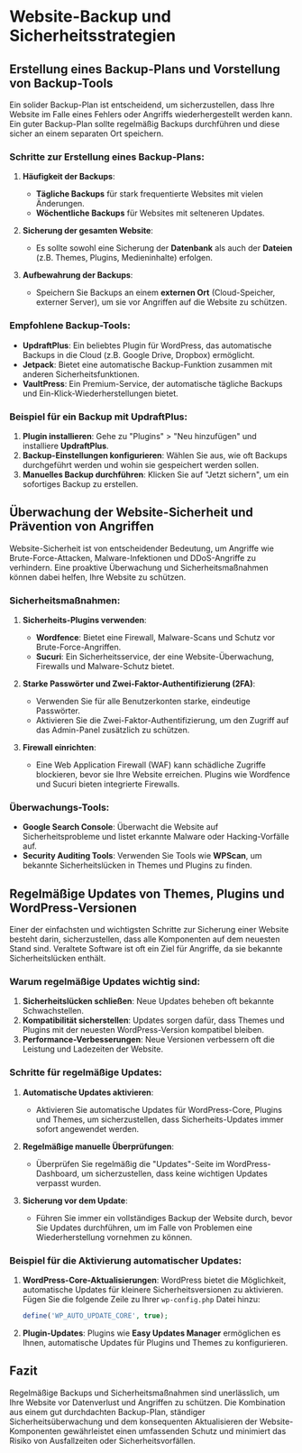 
# Website-Backup und Sicherheitsstrategien

## Erstellung eines Backup-Plans und Vorstellung von Backup-Tools

Ein solider Backup-Plan ist entscheidend, um sicherzustellen, dass Ihre Website im Falle eines Fehlers oder Angriffs wiederhergestellt werden kann. Ein guter Backup-Plan sollte regelmäßig Backups durchführen und diese sicher an einem separaten Ort speichern.

### Schritte zur Erstellung eines Backup-Plans:
1. **Häufigkeit der Backups**:
   - **Tägliche Backups** für stark frequentierte Websites mit vielen Änderungen.
   - **Wöchentliche Backups** für Websites mit selteneren Updates.

2. **Sicherung der gesamten Website**:
   - Es sollte sowohl eine Sicherung der **Datenbank** als auch der **Dateien** (z.B. Themes, Plugins, Medieninhalte) erfolgen.

3. **Aufbewahrung der Backups**:
   - Speichern Sie Backups an einem **externen Ort** (Cloud-Speicher, externer Server), um sie vor Angriffen auf die Website zu schützen.

### Empfohlene Backup-Tools:
- **UpdraftPlus**: Ein beliebtes Plugin für WordPress, das automatische Backups in die Cloud (z.B. Google Drive, Dropbox) ermöglicht.
- **Jetpack**: Bietet eine automatische Backup-Funktion zusammen mit anderen Sicherheitsfunktionen.
- **VaultPress**: Ein Premium-Service, der automatische tägliche Backups und Ein-Klick-Wiederherstellungen bietet.

### Beispiel für ein Backup mit UpdraftPlus:
1. **Plugin installieren**: Gehe zu "Plugins" > "Neu hinzufügen" und installiere **UpdraftPlus**.
2. **Backup-Einstellungen konfigurieren**: Wählen Sie aus, wie oft Backups durchgeführt werden und wohin sie gespeichert werden sollen.
3. **Manuelles Backup durchführen**: Klicken Sie auf "Jetzt sichern", um ein sofortiges Backup zu erstellen.

## Überwachung der Website-Sicherheit und Prävention von Angriffen

Website-Sicherheit ist von entscheidender Bedeutung, um Angriffe wie Brute-Force-Attacken, Malware-Infektionen und DDoS-Angriffe zu verhindern. Eine proaktive Überwachung und Sicherheitsmaßnahmen können dabei helfen, Ihre Website zu schützen.

### Sicherheitsmaßnahmen:
1. **Sicherheits-Plugins verwenden**:
   - **Wordfence**: Bietet eine Firewall, Malware-Scans und Schutz vor Brute-Force-Angriffen.
   - **Sucuri**: Ein Sicherheitsservice, der eine Website-Überwachung, Firewalls und Malware-Schutz bietet.

2. **Starke Passwörter und Zwei-Faktor-Authentifizierung (2FA)**:
   - Verwenden Sie für alle Benutzerkonten starke, eindeutige Passwörter.
   - Aktivieren Sie die Zwei-Faktor-Authentifizierung, um den Zugriff auf das Admin-Panel zusätzlich zu schützen.

3. **Firewall einrichten**:
   - Eine Web Application Firewall (WAF) kann schädliche Zugriffe blockieren, bevor sie Ihre Website erreichen. Plugins wie Wordfence und Sucuri bieten integrierte Firewalls.

### Überwachungs-Tools:
- **Google Search Console**: Überwacht die Website auf Sicherheitsprobleme und listet erkannte Malware oder Hacking-Vorfälle auf.
- **Security Auditing Tools**: Verwenden Sie Tools wie **WPScan**, um bekannte Sicherheitslücken in Themes und Plugins zu finden.

## Regelmäßige Updates von Themes, Plugins und WordPress-Versionen

Einer der einfachsten und wichtigsten Schritte zur Sicherung einer Website besteht darin, sicherzustellen, dass alle Komponenten auf dem neuesten Stand sind. Veraltete Software ist oft ein Ziel für Angriffe, da sie bekannte Sicherheitslücken enthält.

### Warum regelmäßige Updates wichtig sind:
1. **Sicherheitslücken schließen**: Neue Updates beheben oft bekannte Schwachstellen.
2. **Kompatibilität sicherstellen**: Updates sorgen dafür, dass Themes und Plugins mit der neuesten WordPress-Version kompatibel bleiben.
3. **Performance-Verbesserungen**: Neue Versionen verbessern oft die Leistung und Ladezeiten der Website.

### Schritte für regelmäßige Updates:
1. **Automatische Updates aktivieren**:
   - Aktivieren Sie automatische Updates für WordPress-Core, Plugins und Themes, um sicherzustellen, dass Sicherheits-Updates immer sofort angewendet werden.

2. **Regelmäßige manuelle Überprüfungen**:
   - Überprüfen Sie regelmäßig die "Updates"-Seite im WordPress-Dashboard, um sicherzustellen, dass keine wichtigen Updates verpasst wurden.

3. **Sicherung vor dem Update**:
   - Führen Sie immer ein vollständiges Backup der Website durch, bevor Sie Updates durchführen, um im Falle von Problemen eine Wiederherstellung vornehmen zu können.

### Beispiel für die Aktivierung automatischer Updates:
1. **WordPress-Core-Aktualisierungen**: WordPress bietet die Möglichkeit, automatische Updates für kleinere Sicherheitsversionen zu aktivieren. Fügen Sie die folgende Zeile zu Ihrer `wp-config.php` Datei hinzu:
   ```php
   define('WP_AUTO_UPDATE_CORE', true);
   ```

2. **Plugin-Updates**: Plugins wie **Easy Updates Manager** ermöglichen es Ihnen, automatische Updates für Plugins und Themes zu konfigurieren.

## Fazit

Regelmäßige Backups und Sicherheitsmaßnahmen sind unerlässlich, um Ihre Website vor Datenverlust und Angriffen zu schützen. Die Kombination aus einem gut durchdachten Backup-Plan, ständiger Sicherheitsüberwachung und dem konsequenten Aktualisieren der Website-Komponenten gewährleistet einen umfassenden Schutz und minimiert das Risiko von Ausfallzeiten oder Sicherheitsvorfällen.
